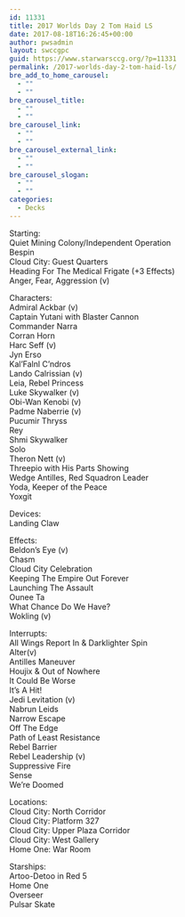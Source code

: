 ```yaml
---
id: 11331
title: 2017 Worlds Day 2 Tom Haid LS
date: 2017-08-18T16:26:45+00:00
author: pwsadmin
layout: swccgpc
guid: https://www.starwarsccg.org/?p=11331
permalink: /2017-worlds-day-2-tom-haid-ls/
bre_add_to_home_carousel:
  - ""
  - ""
bre_carousel_title:
  - ""
  - ""
bre_carousel_link:
  - ""
  - ""
bre_carousel_external_link:
  - ""
  - ""
bre_carousel_slogan:
  - ""
  - ""
categories:
  - Decks
---
```

Starting:  
Quiet Mining Colony/Independent Operation  
Bespin  
Cloud City: Guest Quarters  
Heading For The Medical Frigate (+3 Effects)  
Anger, Fear, Aggression (v)

Characters:  
Admiral Ackbar (v)  
Captain Yutani with Blaster Cannon  
Commander Narra  
Corran Horn  
Harc Seff (v)  
Jyn Erso  
Kal&#8217;Falnl C&#8217;ndros  
Lando Calrissian (v)  
Leia, Rebel Princess  
Luke Skywalker (v)  
Obi-Wan Kenobi (v)  
Padme Naberrie (v)  
Pucumir Thryss  
Rey  
Shmi Skywalker  
Solo  
Theron Nett (v)  
Threepio with His Parts Showing  
Wedge Antilles, Red Squadron Leader  
Yoda, Keeper of the Peace  
Yoxgit

Devices:  
Landing Claw

Effects:  
Beldon&#8217;s Eye (v)  
Chasm  
Cloud City Celebration  
Keeping The Empire Out Forever  
Launching The Assault  
Ounee Ta  
What Chance Do We Have?  
Wokling (v)

Interrupts:  
All Wings Report In & Darklighter Spin  
Alter(v)  
Antilles Maneuver  
Houjix & Out of Nowhere  
It Could Be Worse  
It&#8217;s A Hit!  
Jedi Levitation (v)  
Nabrun Leids  
Narrow Escape  
Off The Edge  
Path of Least Resistance  
Rebel Barrier  
Rebel Leadership (v)  
Suppressive Fire  
Sense  
We&#8217;re Doomed

Locations:  
Cloud City: North Corridor  
Cloud City: Platform 327  
Cloud City: Upper Plaza Corridor  
Cloud City: West Gallery  
Home One: War Room

Starships:  
Artoo-Detoo in Red 5  
Home One  
Overseer  
Pulsar Skate